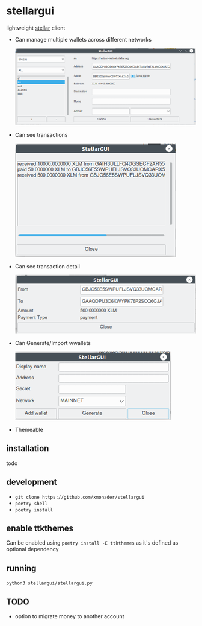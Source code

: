 # stellargui

lightweight [stellar](https://www.stellar.org/) client

- Can manage multiple wallets across different networks

  ![stellargui1](./docs/img/stellargui1.png)

- Can see transactions

  ![stellargui2](./docs/img/stellargui2.png)

- Can see transaction detail

  ![stellargui2](./docs/img/stellargui3.png)

- Can Generate/Import wwallets

  ![stellargui2](./docs/img/stellargui4.png)

- Themeable

## installation
todo


## development

- `git clone https://github.com/xmonader/stellargui`
- `poetry shell`
- `poetry install`

## enable ttkthemes
Can be enabled using `poetry install -E ttkthemes` as it's defined as optional dependency 
## running 

`python3 stellargui/stellargui.py`


## TODO
- option to migrate money to another account